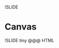 !SLIDE
# Canvas #

<canvas id="canvas" width="400" height="400"></canvas>
<script>
var canvas = document.getElementById("canvas"),
    ctx = canvas.getContext("2d");
ctx.fillStyle = 'orange';
ctx.fillRect(10, 10, 200, 200);

ctx.fillStyle = "rgba(0, 127, 127, 0.5)";

ctx.beginPath();
ctx.arc(200, 200, 150, 0, Math.PI * 2, true);
ctx.closePath();
ctx.fill();
</script>

!SLIDE tiny
    @@@ HTML
    <canvas id="canvas" width="400" height="400">
    </canvas>
    <script>
    var canvas = document.getElementById("canvas"),
        ctx = canvas.getContext("2d");
    ctx.fillStyle = 'orange';
    ctx.fillRect(10, 10, 200, 200);

    ctx.fillStyle = "rgba(0, 127, 127, 0.5)";

    ctx.beginPath();
    ctx.arc(200, 200, 150, 0, Math.PI * 2, true);
    ctx.closePath();
    ctx.fill();
    </script>

!SLIDE
# [Beispiel](http://diveintohtml5.org/examples/canvas-halma.html)
